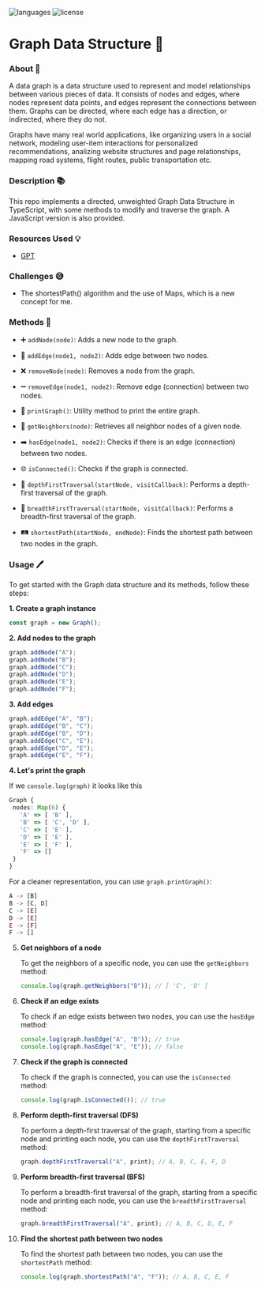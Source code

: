 ![languages](https://img.shields.io/badge/languages-ts-blue)
![license](https://img.shields.io/badge/license-MIT-green)

# Graph Data Structure 🔗

### About 📖

A data graph is a data structure used to represent and model relationships between various pieces of data. It consists of nodes and edges, where nodes represent data points, and edges represent the connections between them. Graphs can be directed, where each edge has a direction, or indirected, where they do not.

Graphs have many real world applications, like organizing users in a social network, modeling user-item interactions for personalized recommendations, analizing website structures and page relationships, mapping road systems, flight routes, public transportation etc.

### Description 📚

This repo implements a directed, unweighted Graph Data Structure in TypeScript, with some methods to modify and traverse the graph. A JavaScript version is also provided.

### Resources Used 💡

- [GPT](https://chat.openai.com)

### Challenges 😅

- The shortestPath() algorithm and the use of Maps, which is a new concept for me.

### Methods 🔧

- ➕ `addNode(node)`: Adds a new node to the graph.

- 🌟 `addEdge(node1, node2)`: Adds edge between two nodes.

- ❌ `removeNode(node)`: Removes a node from the graph.

- ➖ `removeEdge(node1, node2)`: Remove edge (connection) between two nodes.

- 📜 `printGraph()`: Utility method to print the entire graph.

- 🏡 `getNeighbors(node)`: Retrieves all neighbor nodes of a given node.

- ➡️ `hasEdge(node1, node2)`: Checks if there is an edge (connection) between two nodes.

- 🌐 `isConnected()`: Checks if the graph is connected.

- 🚀 `depthFirstTraversal(startNode, visitCallback)`: Performs a depth-first traversal of the graph.

- 🌊 `breadthFirstTraversal(startNode, visitCallback)`: Performs a breadth-first traversal of the graph.

- 🛤️ `shortestPath(startNode, endNode)`: Finds the shortest path between two nodes in the graph.

### Usage 🖊️

To get started with the Graph data structure and its methods, follow these steps:

**1. Create a graph instance**

   ```javascript
   const graph = new Graph();
   ```

**2. Add nodes to the graph**

   ```javascript
   graph.addNode("A");
   graph.addNode("B");
   graph.addNode("C");
   graph.addNode("D");
   graph.addNode("E");
   graph.addNode("F");
   ```

**3. Add edges**

   ```javascript
   graph.addEdge("A", "B");
   graph.addEdge("B", "C");
   graph.addEdge("B", "D");
   graph.addEdge("C", "E");
   graph.addEdge("D", "E");
   graph.addEdge("E", "F");
   ```

 **4. Let's print the graph**

 If we `console.log(graph)` it looks like this

 ```typescript
Graph {
  nodes: Map(6) {
    'A' => [ 'B' ],
    'B' => [ 'C', 'D' ],
    'C' => [ 'E' ],
    'D' => [ 'E' ],
    'E' => [ 'F' ],
    'F' => []
  }
}
```

For a cleaner representation, you can use `graph.printGraph()`:

   ```javascript
   A -> [B]
B -> [C, D]
C -> [E]
D -> [E]
E -> [F]
F -> []
   ```

5. **Get neighbors of a node**

   To get the neighbors of a specific node, you can use the `getNeighbors` method:

   ```javascript
   console.log(graph.getNeighbors("B")); // [ 'C', 'D' ]
   ```

6. **Check if an edge exists**

   To check if an edge exists between two nodes, you can use the `hasEdge` method:

   ```javascript
   console.log(graph.hasEdge("A", "B")); // true
   console.log(graph.hasEdge("A", "E")); // false
   ```

7. **Check if the graph is connected**

   To check if the graph is connected, you can use the `isConnected` method:

   ```javascript
   console.log(graph.isConnected()); // true
   ```

8. **Perform depth-first traversal (DFS)**

   To perform a depth-first traversal of the graph, starting from a specific node and printing each node, you can use the `depthFirstTraversal` method:

   ```javascript
   graph.depthFirstTraversal("A", print); // A, B, C, E, F, D
   ```

9. **Perform breadth-first traversal (BFS)**

   To perform a breadth-first traversal of the graph, starting from a specific node and printing each node, you can use the `breadthFirstTraversal` method:

   ```javascript
   graph.breadthFirstTraversal("A", print); // A, B, C, D, E, F
   ```

10. **Find the shortest path between two nodes**

    To find the shortest path between two nodes, you can use the `shortestPath` method:

    ```javascript
    console.log(graph.shortestPath("A", "F")); // A, B, C, E, F
    ```
